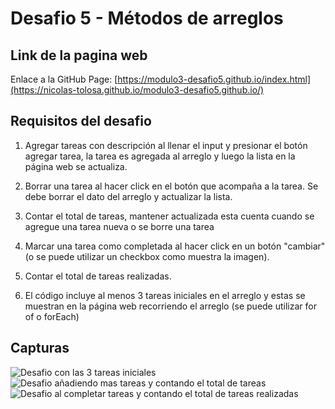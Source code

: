 ﻿# Desafio 5 - Métodos de arreglos

 ## Link de la pagina web
 Enlace a la GitHub Page: [https://modulo3-desafio5.github.io/index.html](https://nicolas-tolosa.github.io/modulo3-desafio5.github.io/)

 ## Requisitos del desafio

1. Agregar tareas con descripción al llenar el input y presionar el botón agregar tarea, la tarea es agregada al arreglo y luego la lista en la página web se actualiza.

2. Borrar una tarea al hacer click en el botón que acompaña a la tarea. Se debe borrar el dato del arreglo y actualizar la lista.

3. Contar el total de tareas, mantener actualizada esta cuenta cuando se agregue una tarea nueva o se borre una tarea

4.  Marcar una tarea como completada al hacer click en un botón "cambiar" (o se puede utilizar un checkbox como muestra la imagen).
   
5.  Contar el total de tareas realizadas.
   
6.  El código incluye al menos 3 tareas iniciales en el arreglo y estas se muestran en la página web recorriendo el arreglo (se puede utilizar for of o forEach) 

## Capturas
![Desafio con las 3 tareas iniciales](https://github.com/Nicolas-Tolosa/modulo3-desafio5.github.io/blob/main/screenshot1.jpg)
![Desafio añadiendo mas tareas y contando el total de tareas](https://github.com/Nicolas-Tolosa/modulo3-desafio5.github.io/blob/main/screenshot2.jpg)
![Desafio al completar tareas y contando el total de tareas realizadas](https://github.com/Nicolas-Tolosa/modulo3-desafio5.github.io/blob/main/screenshot2.jpg)
